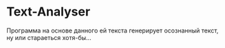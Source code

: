 # Text-Analyser
 Программа на основе данного ей текста генерирует осознанный текст, ну или стараеться хотя-бы...
